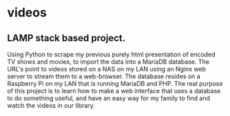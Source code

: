 # videos
## LAMP stack based project.
Using Python to scrape my previous purely html presentation of encoded TV shows and movies, to import the data into a MariaDB database.
The URL's point to videos stored on a NAS on my LAN using an Nginx web server to stream them to a web-browser. The database resides on a Raspberry Pi on my LAN that is running MariaDB and PHP.
The real purpose of this project is to learn how to make a web interface that uses a database to do something useful, and have an easy way for my family to find and watch the videos in our library.
